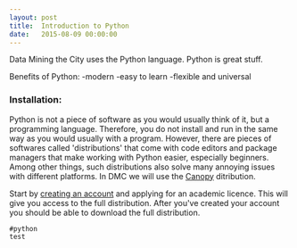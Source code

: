 ```yaml
---
layout: post
title:  Introduction to Python
date:   2015-08-09 00:00:00
---
```


Data Mining the City uses the Python language. Python is great stuff.

Benefits of Python:
-modern
-easy to learn
-flexible and universal

### Installation:

Python is not a piece of software as you would usually think of it, but a programming language. Therefore, you do not install and run in the same way as you would usually with a program. However, there are pieces of softwares called 'distributions' that come with code editors and package managers that make working with Python easier, especially beginners. Among other things, such distributions also solve many annoying issues with different platforms. In DMC we will use the [Canopy](https://www.enthought.com/products/canopy/) ditribution.

Start by [creating an account](https://store.enthought.com/accounts/login/) and applying for an academic licence. This will give you access to the full distribution. After you've created your account you should be able to download the full distribution.

```
#python
test
```

